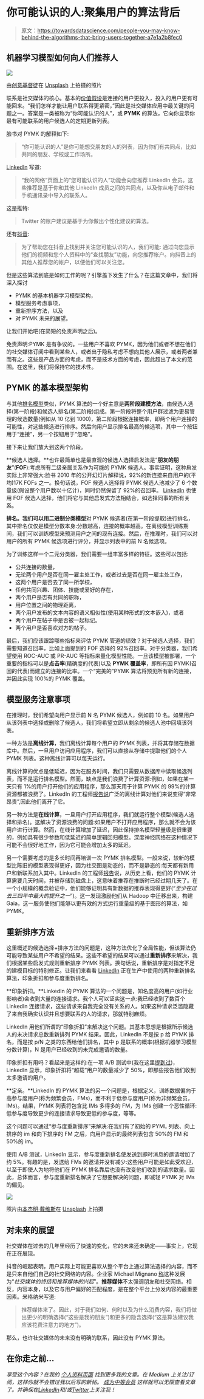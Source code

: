 # 你可能认识的人:聚集用户的算法背后

> 原文：<https://towardsdatascience.com/people-you-may-know-behind-the-algorithms-that-bring-users-together-a7e1a2b8fec0>

## 机器学习模型如何向人们推荐人

![](img/5133be4f3d8b57969b3687d616238c3d.png)

由[创意基督徒](https://unsplash.com/@creativechristians?utm_source=medium&utm_medium=referral)在 [Unsplash](https://unsplash.com?utm_source=medium&utm_medium=referral) 上拍摄的照片

联系是社交媒体的核心。基本的[价值假设](https://www.forbes.com/sites/scottpollack/2012/04/12/the-value-hypothesis/?sh=5874f49e14af)是连接的用户更投入，投入的用户更有可能回来。“我们怎样才能让用户联系得更紧密，”因此是社交媒体应用中最关键的问题之一。答案是一类被称为“你可能认识的人”，或 **PYMK** 的算法，它向你显示你最有可能联系的用户候选人的定期更新列表。

脸书对 PYMK 的解释如下:

> “你可能认识的人”是你可能想交朋友的人的列表，因为你们有共同点，比如共同的朋友、学校或工作场所。

[LinkedIn](https://www.linkedin.com/help/linkedin/answer/a544682/people-you-may-know-feature?lang=en) 写道:

> “我的网络”页面上的“您可能认识的人”功能会向您推荐 LinkedIn 会员。这些推荐是基于你和其他 LinkedIn 成员之间的共同点，以及你从电子邮件和手机通讯录中导入的联系人。

这是推特:

> Twitter 的账户建议是基于为你做出个性化建议的算法。

还有[抖音](https://support.tiktok.com/en/account-and-privacy/account-privacy-settings/suggested-accounts):

> 为了帮助您在抖音上找到并关注您可能认识的人，我们可能:
> 通过向您显示他们的视频和您个人资料中的“查找朋友”功能，向您推荐帐户。向抖音上的其他人推荐您的帐户，以便他们可以关注您。

但是这些算法到底是如何工作的呢？引擎盖下发生了什么？在这篇文章中，我们将深入探讨

*   PYMK 的基本机器学习模型架构，
*   模型服务考虑事项，
*   重新排序方法，以及
*   对 PYMK 未来的展望。

让我们开始吧(在简短的免责声明之后)。

免责声明:PYMK 是有争议的。一些用户不喜欢 PYMK，因为他们或者不想在他们的社交媒体订阅中看到某些人，或者出于隐私考虑不想向其他人展示，或者两者兼而有之。这些是产品方面的考虑，而不是技术方面的考虑，因此超出了本文的范围。在这里，我们将保持它的技术性。

## PYMK 的基本模型架构

与其他[排名模型](/learning-to-rank-a-primer-40d2ff9960af)类似，PYMK 算法的一个好主意是**两阶段建模方法**，由候选人选择(第一阶段)和候选人排名(第二阶段)组成。第一阶段将整个用户群过滤为更易管理的候选数量(例如从 10 亿到 1000)，第二阶段根据连接概率，即两个用户连接的可能性，对这些候选进行排序。然后向用户显示排名最高的候选项，其中一个按钮用于“连接”，另一个按钮用于“忽略”。

接下来让我们放大到这两个阶段。

**候选人选择。**也许最简单也是最直观的候选人选择启发法是“**朋友的朋友**”(**FOF**):考虑所有二级亲属关系作为可能的 PYMK 候选人。事实证明，这种启发实际上非常强大:脸书 2010 年的公开幻灯片解释说，92%的新连接来自用户的(平均)17K FOFs 之一。换句话说，FOF 候选人选择将 PYMK 候选人池减少了 6 个数量级(假设整个用户数以十亿计)，同时仍然保留了 92%的召回率。 [LinkedIn](https://www.infoq.com/presentations/recommendation-massive-data/) 也使用 FOF 候选人选择，他们将它与其他启发式方法相结合，如选择同事的所有关系。

**排名。**我们可以用**二进制分类模型**对 PYMK 候选者(在第一阶段提取)进行排名，其中排名仅仅是模型分数本身:分数越高，连接的概率越高。在离线模型训练期间，我们可以训练模型来预测用户之间的现有连接。然后，在推理时，我们可以对用户的所有 PYMK 候选项进行评分，并显示列表中的前 N 名候选项。

为了训练这样一个二元分类器，我们需要一组丰富多样的特征。这些可以包括:

*   公共连接的数量，
*   无论两个用户是否在同一雇主处工作，或者过去是否在同一雇主处工作，
*   这两个用户是否去了同一所学校，
*   任何共同兴趣、团体、技能或爱好的存在，
*   两个用户是否有共同的职称，
*   用户位置之间的物理距离，
*   两个用户发布的文本内容的语义相似性(使用某种形式的文本嵌入)，或者
*   两个用户在帖子中是否被一起标记。
*   两个用户是否喜欢对方的帖子。

最后，我们应该跟踪哪些指标来评估 PYMK 管道的绩效？对于候选人选择，我们需要知道召回率，比如上面提到的 FOF 选择的 92%召回率。对于分类器，我们希望使用 ROC-AUC 或 PR-AUC 等指标来量化模型性能。一旦该模型被部署，一个重要的指标可以是**点击率**(精确度的代表)以及 **PYMK 覆盖率**，即所有因 PYMK(召回的代表)而建立的连接的比率。一个“完美的”PYMK 算法将预见所有新的连接，并因此实现 100%的 PYMK 覆盖。

## 模型服务注意事项

在推理时，我们希望向用户显示前 N 名 PYMK 候选人，例如前 10 名。如果用户从该列表中选择或删除了候选人，我们将希望立即从剩余的候选人池中回填该列表。

一种方法是**离线计算**，我们离线计算每个用户的 PYMK 列表，并将其存储在数据库中。然后，一旦用户访问应用程序，我们可以直接从存储中提取他们的个人 PYMK 列表。这种离线计算可以每天运行。

离线计算的优点是低延迟，因为在服务时间，我们只需要从数据库中读取候选列表，而不是运行排名模型。然而，缺点是我们浪费了计算资源:例如，如果在某一天只有 1%的用户打开他们的应用程序，那么那天用于计算 PYMK 的 99%的计算资源都被浪费了。LinkedIn 的工程师[报告说](https://www.infoq.com/presentations/recommendation-massive-data/)广泛的离线计算对他们来说变得“非常昂贵”,因此他们离开了它。

另一种方法是**在线计算**，一旦用户打开应用程序，我们就运行整个模型(候选人选择和排名)。这解决了资源浪费的问题:如果用户不打开应用程序，那么就不会为该用户进行计算。然而，在线计算增加了延迟，因此保持排名模型轻量级是很重要的，例如具有很少参数和低延迟的简单逻辑回归模型。深度神经网络在这种情况下可能不会很好地工作，因为它可能会增加太多的延迟。

另一个需要考虑的是多长时间再培训一次 PYMK 排名模型。一般来说，较新的模型比陈旧的模型表现得更好，因为社交图是动态的，而不是静态的:每天都有新用户和新联系加入其中。LinkedIn 的工程师[报告](https://www.infoq.com/presentations/recommendation-massive-data/)说，从历史上看，他们的 PYMK 计算需要几天时间，并被存储到磁盘上，这意味着推荐在推断时已经过期几天了。在一个小规模的概念验证中，他们能够证明具有新数据的推荐表现得更好(“*至少在过去三四年中最大的提升之一*”)。这一发现激励他们从 Hadoop 中迁移出来，构建 Gaia，这一服务使他们能够以更有效的方式运行重量级的基于图形的算法，如 PYMK。

## 重新排序方法

这里概述的候选选择+排序方法的问题是，这种方法优化了全局性能，但该算法仍可能导致某些用户不希望的结果。这些不希望的结果可以通过**重新排序**来解决，我们根据某些启发式规则重新排序 PYMK 列表。换句话说，重新排序是对指定不足的建模目标的特别修正。让我们来看看 [LinkedIn](https://engineering.linkedin.com/blog/2021/optimizing-pymk-for-equity-in-network-creation) 正在生产中使用的两种重新排名算法，印象折扣和参与度重新排名。

**印象折扣。**LinkedIn 的 PYMK 算法的一个问题是，知名度高的用户(如行业影响者)会收到大量的连接请求。我个人可以证实这一点:我已经收到了数百个 LinkedIn 连接请求，这些请求来自我完全没有关系的人。如果这种请求泛滥隐藏了来自我确实认识并且想要联系的人的请求，那就特别麻烦。

LinkedIn 用他们所谓的“印象折扣”来解决这个问题。其基本思想是根据所示候选人的未决请求总数重新排列 PYMK 结果。因此，LinkedIn 不是按 p 给 PYMK 排名，而是按 p/N 之类的东西给他们排名，其中 p 是联系的概率(根据机器学习模型分数计算)，N 是用户已经收到的未完成邀请的数量。

印象折扣有用吗？看起来是这样的:在一项 A/B 测试中(我在这里[提到过](/the-joy-of-a-b-testing-theory-practice-and-pitfalls-de58acbdb04a))，LinkedIn 显示，印象折扣将“超载”用户的数量减少了 50%，即那些报告他们收到太多邀请的用户。

**定亲。**LinkedIn 的 PYMK 算法的另一个问题是，根据定义，训练数据偏向于高参与度用户(称为频繁会员，FMs)，而不利于低参与度用户(称为非频繁会员，IMs)。结果，PYMK 列表将包含比 IMs 多得多的 FM，为 IMs 创建一个恶性循环:低参与度导致更少的连接请求导致更低的参与度，等等。

这个问题可以通过“参与度重新排序”来解决:在我们有了初始的 PYML 列表、向上排序的 im 和向下排序的 FM 之后，向用户显示的最终列表包含 50%的 FM 和 50%的 im。

使用 A/B 测试，LinkedIn 显示，参与度重新排名使发送到即时消息的邀请增加了约 5%。有趣的是，发送给 FMs 的邀请并没有减少:这些用户可能是如此受欢迎，以至于即使人为地将他们在 PYMK 排名靠后也没有改变他们收到的请求数量。因此，总体而言，参与度重新排名解决了它想要解决的问题，即减轻 PYMK 对 IMs 的偏见。

![](img/0ef9288c3476f538911bd4bccd21dd0f.png)

照片由[本杰明·戴维斯](https://unsplash.com/@bendavisual?utm_source=medium&utm_medium=referral)在 [Unsplash](https://unsplash.com?utm_source=medium&utm_medium=referral) 上拍摄

## 对未来的展望

社交媒体在过去的几年里经历了快速的变化，它的未来还未确定——事实上，它现在正在展现。

抖音的崛起表明，用户实际上可能更喜欢从整个平台上通过算法选择的内容，而不是只来自他们自己的社交网络的内容。企业家 Michael Mignano [称](https://mignano.medium.com/the-end-of-social-media-a88ffed21f86)这种发展为“*社交媒体的终结和推荐媒体的兴起*”。**推荐媒体**不太强调朋友和社交网络。相反，内容本身，以及它与用户偏好的匹配程度，是在整个平台上分发内容的最重要因素。米格纳米写道:

> 推荐媒体来了。因此，对于我们如何、何时以及为什么消费内容，我们将做出更少的明确选择(“这些是我的朋友”)和更多的隐含选择(“这是算法建议我应该花费注意力的地方”)。

那么，也许社交媒体的未来没有明确的联系，因此没有 PYMK 算法。

## 在你走之前…

*享受这个内容？在我的* [*个人资料页面*](https://medium.com/@samuel.flender) *找到更多我的文章。在 Medium 上关注/订阅，这样你就不会错过我以后写的新帖。* [*成为中等会员*](https://medium.com/@samuel.flender/membership) *这样就可以无限查看文章了。并确保在*[*LinkedIn*](https://www.linkedin.com/in/sflender/)*和/或*[*Twitter*](https://twitter.com/samflender)*上关注我！*